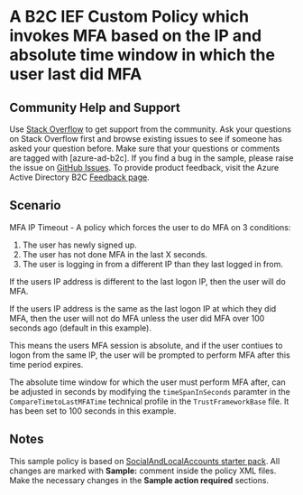 # A B2C IEF Custom Policy which invokes MFA based on the IP and absolute time window in which the user last did MFA

## Community Help and Support
Use [Stack Overflow](https://stackoverflow.com/questions/tagged/azure-ad-b2c) to get support from the community. Ask your questions on Stack Overflow first and browse existing issues to see if someone has asked your question before. Make sure that your questions or comments are tagged with [azure-ad-b2c].
If you find a bug in the sample, please raise the issue on [GitHub Issues](https://github.com/azure-ad-b2c/samples/issues).
To provide product feedback, visit the Azure Active Directory B2C [Feedback page](https://feedback.azure.com/forums/169401-azure-active-directory?category_id=160596).

## Scenario
MFA IP Timeout - A policy which forces the user to do MFA on 3 conditions:
 1. The user has newly signed up.
 2. The user has not done MFA in the last X seconds.
 3. The user is logging in from a different IP than they last logged in from.

If the users IP address is different to the last logon IP, then the user will do MFA.

If the users IP address is the same as the last logon IP at which they did MFA, then the user will not do MFA unless the user did MFA over 100 seconds ago (default in this example).

This means the users MFA session is absolute, and if the user contiues to logon from the same IP, the user will be prompted to perform MFA after this time period expires.

The absolute time window for which the user must perform MFA after, can be adjusted in seconds by modifying the `timeSpanInSeconds` paramter in the `CompareTimetoLastMFATime` technical profile in the `TrustFrameworkBase` file. It has been set to 100 seconds in this example.

## Notes
This sample policy is based on [SocialAndLocalAccounts starter pack](https://github.com/Azure-Samples/active-directory-b2c-custom-policy-starterpack/tree/master/SocialAndLocalAccounts). All changes are marked with **Sample:** comment inside the policy XML files. Make the necessary changes in the **Sample action required** sections. 